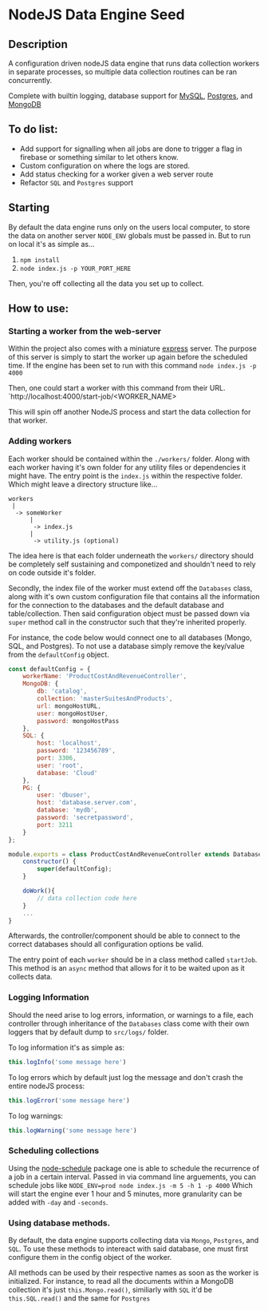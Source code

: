 # NodeJS Data Engine Seed

## Description
A configuration driven nodeJS data engine that runs data collection workers in separate processes, so multiple data collection routines can be ran concurrently. 

Complete with builtin logging, 
database support for [MySQL](https://www.npmjs.com/package/mysql2), [Postgres](https://www.npmjs.com/package/pg), and [MongoDB](https://www.npmjs.com/package/mongodb)

## To do list: 
- Add support for signalling when all jobs are done to trigger a flag in firebase or something similar to let others know.
- Custom configuration on where the logs are stored.
- Add status checking for a worker given a web server route
- Refactor `SQL` and `Postgres` support


## Starting
By default the data engine runs only on the users local computer, to store the data on another server `NODE_ENV` globals must be passed in. But to run on local it's as simple as...

1. `npm install` 
2. `node index.js -p YOUR_PORT_HERE`

Then, you're off collecting all the data you set up to collect. 

## How to use: 

### Starting a worker from the web-server
Within the project also comes with a miniature [express](https://www.npmjs.com/package/express) server. The purpose of this server is simply to start the worker up again before the scheduled time. If the engine has been set to run with this command `node index.js -p 4000` 

Then, one could start a worker with this command from their URL. 
`http://localhost:4000/start-job/<WORKER_NAME>

This will spin off another NodeJS process and start the data collection for that worker. 

### Adding workers
Each worker should be contained within the `./workers/` folder. Along with each worker having it's own folder for any utility files or dependencies it might have. The entry point is the `index.js` within the respective folder. Which might leave a directory structure like...

```
workers
 |
  -> someWorker
      |
       -> index.js
      |
       -> utility.js (optional)
```

The idea here is that each folder underneath the `workers/` directory should be completely self sustaining and componetized and shouldn't need to rely on code outside it's folder. 

Secondly, the index file of the worker must extend off the `Databases` class, along with it's own custom configuration file that contains all the information for the connection to the databases and the default database and table/collection. Then said configuration object must be passed down via `super` method call in the constructor such that they're inherited properly. 

For instance, the code below would connect one to all databases (Mongo, SQL, and Postgres). To not use a database simply remove the key/value from the `defaultConfig` object.

``` javascript 
const defaultConfig = {
    workerName: 'ProductCostAndRevenueController',
    MongoDB: {
        db: 'catalog',
        collection: 'masterSuitesAndProducts',
        url: mongoHostURL,
        user: mongoHostUser,
        password: mongoHostPass
    },
    SQL: {
        host: 'localhost',
        password: '123456789',
        port: 3306,
        user: 'root',
        database: 'Cloud'
    },
    PG: {
        user: 'dbuser',
        host: 'database.server.com',
        database: 'mydb',
        password: 'secretpassword',
        port: 3211
    }
};

module.exports = class ProductCostAndRevenueController extends Databases {
    constructor() {
        super(defaultConfig);
    }

    doWork(){
        // data collection code here
    }
    ...
}
```

Afterwards, the controller/component should be able to connect to the correct databases should all configuration options be valid. 

The entry point of each `worker` should be in a class method called `startJob`. This method is an `async` method that allows for it to be waited upon as it collects data.


### Logging Information
Should the need arise to log errors, information, or warnings to a file, each controller through inheritance of the `Databases` class come with their own loggers that by default dump to `src/logs/` folder. 

To log information it's as simple as: 
```javascript 
this.logInfo('some message here')
```

To log errors which by default just log the message and don't crash the entire nodeJS process: 
```javascript 
this.logError('some message here')
```

To log warnings: 
```javascript 
this.logWarning('some message here')
```

### Scheduling collections
Using the [node-schedule](https://www.npmjs.com/package/node-schedule) package one is able to schedule the recurrence of a job in a certain interval. Passed in via command line arguements, you can schedule jobs like 
`NODE_ENV=prod node index.js -m 5 -h 1 -p 4000`
Which will start the engine ever 1 hour and 5 minutes, more granularity can be added with `-day` and `-seconds`. 


### Using database methods.
By default, the data engine supports collecting data via `Mongo`, `Postgres`, and `SQL`. To use these methods to intereact with said database, one must first configure them in the config object of the worker. 

All methods can be used by their respective names as soon as the worker is initialized. For instance, 
to read all the documents within a MongoDB collection it's just `this.Mongo.read()`, similiarly with `SQL` it'd be `this.SQL.read()` and the same for `Postgres`
